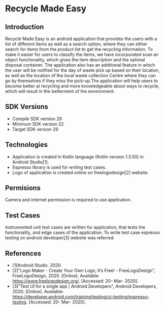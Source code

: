 # Recycle Made Easy

## Introduction
Recycle Made Easy is an android application that provides the users with a list of different items as well as a search option, where they can either search for items from the product list to get the recycling information. To make it easier for users to classify the items, we have incorporated scan an object functionality, which gives the item description and the optimal disposal container. The application also has an additional feature in which the user will be notified for the day of waste pick up based on their location, as well as the location of the local waste collection Centre where they can go by themselves if they miss the pick-up.The application will help users to become better at recycling and more knowledgeable about ways to recycle, which will result in the betterment of the environment.

## SDK Versions
* Compile SDK version 29
* Minimum SDK version 22
* Target SDK version 29 

## Technologies
* Application is created in Kotlin language (Kotlin version 1.3.50) in Android Studio[1].
* Espresso library is used for writing test cases.
* Logo of application is created online on freelogodesign[2] website.

## Permisions
Camera and internet permission is required to use application.

## Test Cases
Instrumented unit test cases are written for application, that tests the functionality, and edge cases of the application. To write test case espresso testing on android developer[3] website was referred.

## References
* [1]Android Studio. 2020.
* [2]"Logo Maker - Create Your Own Logo, It’s Free! - FreeLogoDesign", FreeLogoDesign, 2020. [Online]. Available: https://www.freelogodesign.org/. [Accessed: 20- Mar- 2020].
* [3]"Test UI for a single app  |  Android Developers", Android Developers, 2020. [Online]. Available: https://developer.android.com/training/testing/ui-testing/espresso-testing. [Accessed: 20- Mar- 2020].
